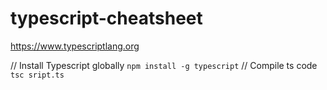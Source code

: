# typescript-cheatsheet
https://www.typescriptlang.org

// Install Typescript globally
`npm install -g typescript`
// Compile ts code
`tsc sript.ts`
